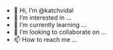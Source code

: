 - 👋 Hi, I’m @katchvidal
- 👀 I’m interested in ...
- 🌱 I’m currently learning ...
- 💞️ I’m looking to collaborate on ...
- 📫 How to reach me ...

<!---
katchvidal/katchvidal is a ✨ special ✨ repository because its `README.md` (this file) appears on your GitHub profile.
You can click the Preview link to take a look at your changes.
--->
